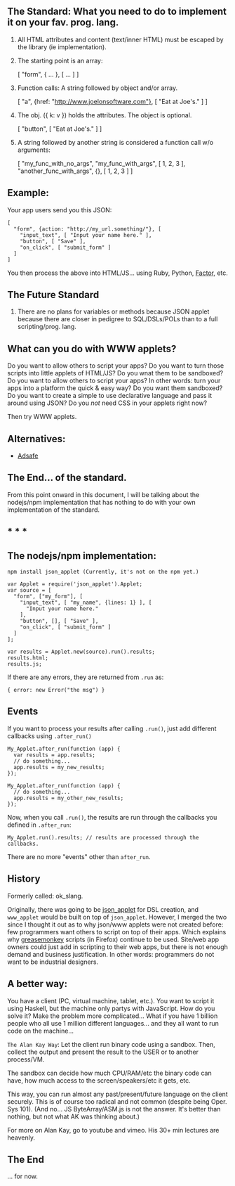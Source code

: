 

The Standard: What you need to do to implement it on your fav. prog. lang.
-------------------------

1) All HTML attributes and content (text/inner HTML) must be escaped
   by the library (ie implementation).

2) The starting point is an array:

    [ "form", { ... }, [ ... ] ]

3) Function calls: A string followed by object and/or array.

    [ "a", {href: "http://www.joelonsoftware.com"}, [ "Eat at Joe's." ] ]


4) The obj. ({ k: v }) holds the attributes. The object is optional.

    [ "button", [ "Eat at Joe's." ] ]

5) A string followed by another string is considered a function call w/o
   arguments:

    [
       "my_func_with_no_args",
       "my_func_with_args", [ 1, 2, 3 ],
       "another_func_with_args", {}, [ 1, 2, 3 ]
    ]


Example:
---------

Your app users send you this JSON:

    [
      "form", {action: "http://my_url.something/"}, [
        "input_text", [ "Input your name here." ],
        "button", [ "Save" ],
        "on_click", [ "submit_form" ]
      ]
    ]

You then process the above into HTML/JS... using Ruby, Python, [Factor](http://factorcode.org/), etc.

The Future Standard
-------------------

1) There are no plans for variables or methods because JSON applet because
there are closer in pedigree to SQL/DSLs/POLs than to a full scripting/prog. lang.


What can you do with WWW applets?
-------------------------------

Do you want to allow others to script your apps?
Do you want to turn those scripts into little applets of HTML/JS?
Do you wnat them to be sandboxed?
Do you want to allow others to script your apps? In other words: turn your apps into a
platform the quick & easy way?
Do you want them sandboxed?
Do you want to create a simple to use declarative language and pass it around
using JSON?
Do you *not* need CSS in your applets right now?

Then try WWW applets.



Alternatives:
-------------

* [Adsafe](http://www.adsafe.org/)

The End... of the standard.
----------------------------------

From this point onward in this document, I will be talking about the
nodejs/npm implementation that has nothing to do with your own
implementation of the standard.


\* \* \*
--------------------------------

The nodejs/npm implementation:
------------------------------

    npm install json_applet (Currently, it's not on the npm yet.)

    var Applet = require('json_applet').Applet;
    var source = [
      "form", ["my_form"], [
        "input_text", [ "my_name", {lines: 1} ], [
          "Input your name here."
        ],
        "button", [], [ "Save" ],
        "on_click", [ "submit_form" ]
      ]
    ];

    var results = Applet.new(source).run().results;
    results.html;
    results.js;

If there are any errors, they are returned from `.run` as:

    { error: new Error("the msg") }


Events
------

If you want to process your results after calling `.run()`, just add different
callbacks using `.after_run()`

    My_Applet.after_run(function (app) {
      var results = app.results;
      // do something...
      app.results = my_new_results;
    });

    My_Applet.after_run(function (app) {
      // do something...
      app.results = my_other_new_results;
    });

Now, when you call `.run()`, the results are run through the callbacks
you defined in `.after_run`:

    My_Applet.run().results; // results are processed through the callbacks.

There are no more "events" other than `after_run`.

History
-------

Formerly called: ok\_slang.

Originally, there was going to be [json\_applet](https://github.com/da99/json_applet)
for DSL creation, and `www_applet`
would be built on top of `json_applet`. However, I merged the two since I thought it
out as to why json/www applets were not created before: few programmers want others
to script on top of their apps. Which explains why
[greasemonkey](http://en.wikipedia.org/wiki/Greasemonkey)
scripts (in Firefox) continue to be used. Site/web app owners could just add in scripting
to their web apps, but there is not enough demand and business justification. In
other words: programmers do not want to be industrial designers.


A better way:
------------

You have a client (PC, virtual machine, tablet, etc.). You want to
script it using Haskell, but the machine only partys with JavaScript.
How do you solve it?
Make the problem more complicated... What if you have 1 billion people who all use
1 million different languages... and they all want to run code on the machine...

`The Alan Kay Way`: Let the client run
binary code using a sandbox. Then, collect the output
and present the result to the USER or to another process/VM.

The sandbox can decide how much CPU/RAM/etc the binary code can have, how much
access to the screen/speakers/etc it gets, etc.

This way, you can run almost any past/present/future language on the client securely.
This is of course too
radical and not common (despite being Oper. Sys 101).
(And no... JS
ByteArray/ASM.js is not the answer. It's better than nothing, but not what AK was thinking
about.)

For more on Alan Kay, go to youtube and vimeo. His 30+ min lectures are heavenly.



The End
-------

... for now.









